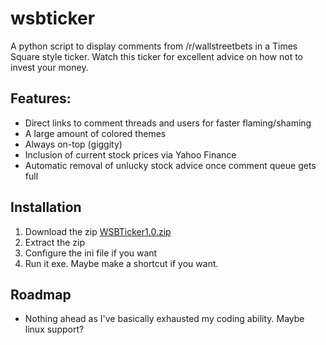# wsbticker
A python script to display comments from /r/wallstreetbets in a Times Square style ticker. Watch this ticker for excellent advice on how not to invest your money.

## Features:
- Direct links to comment threads and users for faster flaming/shaming
- A large amount of colored themes
- Always on-top (giggity)
- Inclusion of current stock prices via Yahoo Finance
- Automatic removal of unlucky stock advice once comment queue gets full


## Installation
1. Download the zip <a id="raw-url" href="https://github.com/ArobertsStratoIT/wsbticker/blob/master/dist/WSBTicker1.0.zip" download>WSBTicker1.0.zip</a>
2. Extract the zip
3. Configure the ini file if you want
4. Run it exe. Maybe make a shortcut if you want.

## Roadmap
- Nothing ahead as I've basically exhausted my coding ability. Maybe linux support?
